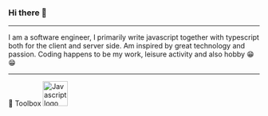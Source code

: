 ### Hi there 🤨
<hr/>
I am a software engineer, I primarily write javascript together with typescript both for the client and server side.
Am inspired by great technology and passion.
Coding happens to be my work, leisure activity and also hobby 😁😁 
<hr/>
🧰 Toolbox 
<img src=".github/scripts/check_svgs_on_pr.py" alt="Javascript logo" width="50px"/>
